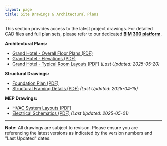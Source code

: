 ```yaml
---
layout: page
title: Site Drawings & Architectural Plans
---
```


This section provides access to the latest project drawings. For detailed CAD files and full plan sets, please refer to our dedicated **[BIM 360 platform](LINK_TO_BIM360_OR_OTHER_CLOUD_STORAGE)**.

**Architectural Plans:**
* [Grand Hotel - Overall Floor Plans (PDF)](/assets/docs/arch-floor-plans-v1.2.pdf)
* [Grand Hotel - Elevations (PDF)](/assets/docs/arch-elevations-v1.0.pdf)
* [Grand Hotel - Typical Room Layouts (PDF)](/assets/docs/arch-room-layouts-v1.1.pdf)
*(Last Updated: 2025-05-20)*

**Structural Drawings:**
* [Foundation Plan (PDF)](/assets/docs/struct-foundation-v0.9.pdf)
* [Structural Framing Details (PDF)](/assets/docs/struct-framing-v1.0.pdf)
*(Last Updated: 2025-04-15)*

**MEP Drawings:**
* [HVAC System Layouts (PDF)](/assets/docs/mep-hvac-v1.0.pdf)
* [Electrical Schematics (PDF)](/assets/docs/mep-electrical-v1.0.pdf)
*(Last Updated: 2025-05-01)*

---
**Note:** All drawings are subject to revision. Please ensure you are referencing the latest versions as indicated by the version numbers and "Last Updated" dates.